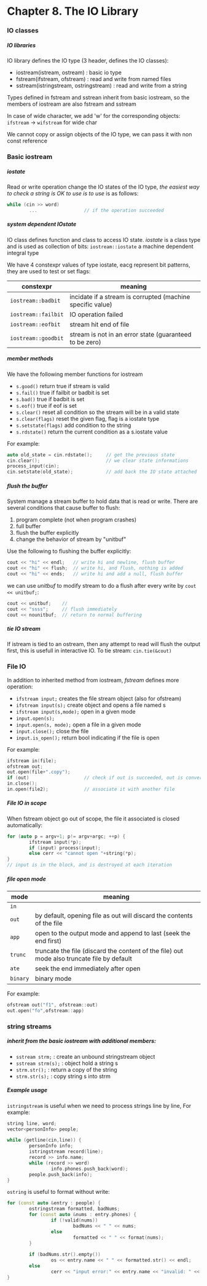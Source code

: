 
# Chapter 8. The IO Library

### IO classes
##### IO libraries
IO library defines the IO type (3 header, defines the IO classes):
- iostream(istream, ostream) : basic io type
- fstream(ifstream, ofstream) : read and write from named files
- sstream(istringstream, ostringstream) : read and write from a string

Types defined in fstream and sstrean inherit from basic iostream, so the members of iostream are also fstream and sstream

In case of wide character, we add 'w' for the corresponding objects: `ifstream` -> `wifstream`  for wide char

We cannot copy or assign objects of the IO type, we can pass it with non const reference

### Basic iostream
##### iostate
Read or write operation change the IO states of the IO type, *the easiest way to check a string is OK to use is to use* is as follows: 
```cpp
while (cin >> word)
		...                 // if the operation succeeded
```

##### system dependent IOstate
IO class defines function and class to access IO state. *iostate* is a class type and is used as collection of bits: `iostream::iostate` a machine dependent integral type
    
We have 4 constexpr values of type iostate, eacg represent bit patterns, they are used to test or set flags:

| constexpr | meaning |
| --- | --- |
|    `iostream::badbit`   |  incidate if a stream is corrupted (machine specific value) 
|   `iostream::failbit`   |  IO operation failed
|   `iostream::eofbit`    |   stream hit end of file
|   `iostream::goodbit`   |  stream is not in an error state (guaranteed to be zero)
    
##### member methods
We have the following member functions for iostream
- `s.good()`  return true if stream is valid
- `s.fail()`  true if failbit or badbit is set
- `s.bad()`  true if badbit is set
- `s.eof()`  true if eof is set
- `s.clear()`  reset all condition so the stream will be in a valid state
- `s.clear(flags)`  reset the given flag, flag is a iostate type
- `s.setstate(flags)`  add condition to the string
- `s.rdstate()`  return the current condition as a s.iostate value
    
For example:
```cpp
auto old_state = cin.rdstate();     // get the previous state
cin.clear();                        // we clear state informations
process_input(cin);
cin.setstate(old_state);            // add back the IO state attached
```

##### flush the buffer
System manage a stream buffer to hold data that is read or write. There are several conditions that cause buffer to flush:
1. program complete (not when program crashes)
2. full buffer
3. flush the buffer explicitly
4. change the behavior of stream by "unitbuf"

Use the following to flushing the buffer explicitly:
```cpp
cout << "hi" << endl;   // write hi and newline, flush buffer
cout << "hi" << flush;  // write hi, and flush, nothing is added
cout << "hi" << ends;   // write hi and add a null, flush buffer
```

we can use *unitbuf* to modify stream to do a flush after every write by `cout << unitbuf;`:
```cpp
cout << unitbuf;    // 
cout << "ssss";     // flush immediately
cout << nounitbuf;  // return to normal buffering
```

##### tie IO stream
If istream is tied to an ostream, then any attempt to read will flush the output first, this is usefull in interactive IO. To tie stream: `cin.tie(&cout)`

### File IO
In addition to inherited method from iostream, *fstream* defines more operation:
- `ifstream input;` creates the file stream object (also for ofstream)
- `ifstream input(s);` create object and opens a file named s
- `ifstream input(s,mode);`  open in a given mode
- `input.open(s);`
- `input.open(s, mode);`  open a file in a given mode
- `input.close();`  close the file
- `input.is_open();`  return bool indicating if the file is open

For example:
```cpp
ifstream in(file);
ofstream out;
out.open(file+".copy");
if (out)                    // check if out is succeeded, out is converted to bool
in.close();
in.open(file2);             // associate it with another file
```

##### File IO in scope
When fstream object go out of scope, the file it associated is closed automatically:

```cpp
for (auto p = argv+1; p!= argv+argc; ++p) {
		ifstream input(*p);
		if (input) process(input);
		else cerr << "cannot open "+string(*p);
}   
// input is in the block, and is destroyed at each iteration
```

##### file open mode
| mode | meaning |
| --- | --- |
| `in` |  |
| `out` | by default, opening file as out will discard the contents of the file
| `app` | open to the output mode and append to last (seek the end first)
| `trunc` | truncate the file (discard the content of the file) out mode also truncate file by default
| `ate` | seek the end immediately after open
|  `binary` | binary mode

For example:
```cpp
ofstream out("f1", ofstream::out)
out.open("fo",ofstream::app)
```

### string streams
##### inherit from the basic iostream with additional members:
- `sstream strm;` : create an unbound stringstream object
- `sstream strm(s);` : object hold a string s
- `strm.str();` : return a copy of the string
- `strm.str(s);` : copy string s into strm

##### Example usage
`istringstream` is useful when we need to process strings line by line, For example:
```cpp
string line, word;
vector<personInfo> people;

while (getline(cin,line)) {
		personInfo info;
		istringstream record(line);
		record >> info.name;
		while (record >> word)
				info.phones.push_back(word);
		people.push_back(info);
}
```

`ostring` is useful to format without write:
```cpp
for (const auto &entry : people) {
		ostringstream formatted, badNums;
		for (const auto &nums : entry.phones) {
				if (!valid(nums))
						badNums << " " << nums;
				else
						formatted << " " << format(nums);
		}
		
		if (badNums.str().empty())
				os << entry.name << " " << formatted.str() << endl;
		else
				cerr << "input error:" << entry.name << "invalid: " << badNums.str() << endl;
}
```
